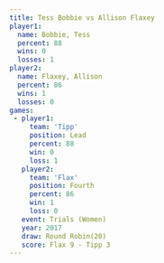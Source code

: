```yaml
---
title: Tess Bobbie vs Allison Flaxey
player1:               
  name: Bobbie, Tess   
  percent: 88          
  wins: 0              
  losses: 1            
player2:               
  name: Flaxey, Allison
  percent: 86          
  wins: 1              
  losses: 0            
games:
 - player1:        
     team: 'Tipp'  
     position: Lead
     percent: 88   
     win: 0        
     loss: 1       
   player2:          
     team: 'Flax'    
     position: Fourth
     percent: 86     
     win: 1          
     loss: 0         
   event: Trials (Women) 
   year: 2017            
   draw: Round Robin(20) 
   score: Flax 9 - Tipp 3
---
```

